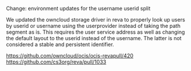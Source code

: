 Change: environment updates for the username userid split

We updated the owncloud storage driver in reva to properly look up users by userid or username using the userprovider instead of taking the path segment as is. This requires the user service address as well as changing the default layout to the userid instead of the username. The latter is not considered a stable and persistent identifier.

https://github.com/owncloud/ocis/ocis-revapull/420
https://github.com/cs3org/reva/pull/1033
